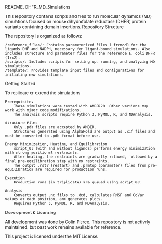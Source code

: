 README. DHFR_MD_Simulations

This repository contains scripts and files to run molecular dynamics (MD) simulations focused on mouse dihydrofolate reductase (DHFR) protein variants containing domain insertions.
Repository Structure

The repository is organized as follows:

    /reference_files/: Contains parameterized files (.frcmod) for the ligands DHF and NADPH, necessary for ligand-bound simulations. Also includes structure and parameter files for the reference E. coli DHFR (1rx2).
    /scripts/: Includes scripts for setting up, running, and analyzing MD simulations.
    /template/: Provides template input files and configurations for initiating new simulations.

Getting Started

To replicate or extend the simulations:

    Prerequisites
        These simulations were tested with AMBER20. Other versions may work with minor code modifications.
        The analysis scripts require Python 3, PyMOL, R, and MDAnalysis.

    Structure Files
        Only .pdb files are accepted by AMBER.
        Structures generated using AlphaFold are output as .cif files and must be converted to .pdb format before use.

    Energy Minimization, Heating, and Equilibration
        script_01 (with and without ligands) performs energy minimization with strong positional restraints.
        After heating, the restraints are gradually relaxed, followed by a final pre-equilibration step with no restraints.
        The output .rst7 (restart) and .prmtop (parameter) files from pre-equilibration are required for production runs.

    Execution
        Production runs (in triplicate) are queued using script_03.

    Analysis
        Converts output .nc files to .dcd, calculates RMSF and CoVar values at each position, and generates plots.
        Requires Python 3, PyMOL, R, and MDAnalysis.

Development & Licensing

All development was done by Colin Pierce.
This repository is not actively maintained, but past work remains available for reference.

This project is licensed under the MIT License.
